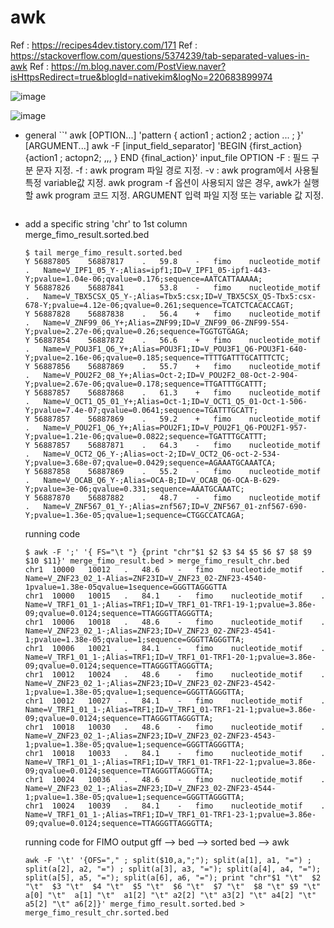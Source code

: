 # awk
Ref : https://recipes4dev.tistory.com/171
Ref : https://stackoverflow.com/questions/5374239/tab-separated-values-in-awk
Ref : https://m.blog.naver.com/PostView.naver?isHttpsRedirect=true&blogId=nativekim&logNo=220683899974

![image](https://user-images.githubusercontent.com/48517782/141683663-1dd3afc8-2631-4715-8b3a-99d1be3ec6f9.png)  

![image](https://user-images.githubusercontent.com/48517782/141683666-641e4467-5aa0-4a6c-8161-ef667e408c06.png)  

- general
  ``'
  awk [OPTION...] 'pattern { action1 ; action2 ; action ... ; }' [ARGUMENT...]
  awk -F [input_field_separator] 'BEGIN {first_action} {action1 ; actopn2; ,,, } END {final_action}' input_file
  OPTION
    -F        : 필드 구분 문자 지정.
    -f        : awk program 파일 경로 지정.
    -v        : awk program에서 사용될 특정 variable값 지정.
  awk program
    -f 옵션이 사용되지 않은 경우, awk가 실행할 awk program 코드 지정.
  ARGUMENT
    입력 파일 지정 또는 variable 값 지정.


  
  
  ```
- add a specific string 'chr' to 1st column  
  merge_fimo_result.sorted.bed  
  ```
  $ tail merge_fimo_result.sorted.bed
  Y	56887805	56887817	.	59.8	-	fimo	nucleotide_motif	.	Name=V_IPF1_05_Y-;Alias=ipf1;ID=V_IPF1_05-ipf1-443-Y;pvalue=1.04e-06;qvalue=0.176;sequence=AATCATTAAAAA;
  Y	56887826	56887841	.	53.8	-	fimo	nucleotide_motif	.	Name=V_TBX5CSX_Q5_Y-;Alias=Tbx5:csx;ID=V_TBX5CSX_Q5-Tbx5:csx-678-Y;pvalue=4.12e-06;qvalue=0.261;sequence=TCATCTCACACCAGT;
  Y	56887828	56887838	.	56.4	+	fimo	nucleotide_motif	.	Name=V_ZNF99_06_Y+;Alias=ZNF99;ID=V_ZNF99_06-ZNF99-554-Y;pvalue=2.27e-06;qvalue=0.26;sequence=TGGTGTGAGA;
  Y	56887854	56887872	.	56.6	+	fimo	nucleotide_motif	.	Name=V_POU3F1_Q6_Y+;Alias=POU3F1;ID=V_POU3F1_Q6-POU3F1-640-Y;pvalue=2.16e-06;qvalue=0.185;sequence=TTTTGATTTGCATTTCTC;
  Y	56887856	56887869	.	55.7	+	fimo	nucleotide_motif	.	Name=V_POU2F2_08_Y+;Alias=Oct-2;ID=V_POU2F2_08-Oct-2-904-Y;pvalue=2.67e-06;qvalue=0.178;sequence=TTGATTTGCATTT;
  Y	56887857	56887868	.	61.3	+	fimo	nucleotide_motif	.	Name=V_OCT1_Q5_01_Y+;Alias=Oct-1;ID=V_OCT1_Q5_01-Oct-1-506-Y;pvalue=7.4e-07;qvalue=0.0641;sequence=TGATTTGCATT;
  Y	56887857	56887869	.	59.2	+	fimo	nucleotide_motif	.	Name=V_POU2F1_Q6_Y+;Alias=POU2F1;ID=V_POU2F1_Q6-POU2F1-957-Y;pvalue=1.21e-06;qvalue=0.0822;sequence=TGATTTGCATTT;
  Y	56887857	56887871	.	64.3	-	fimo	nucleotide_motif	.	Name=V_OCT2_Q6_Y-;Alias=oct-2;ID=V_OCT2_Q6-oct-2-534-Y;pvalue=3.68e-07;qvalue=0.0429;sequence=AGAAATGCAAATCA;
  Y	56887858	56887869	.	55.2	-	fimo	nucleotide_motif	.	Name=V_OCAB_Q6_Y-;Alias=OCA-B;ID=V_OCAB_Q6-OCA-B-629-Y;pvalue=3e-06;qvalue=0.331;sequence=AAATGCAAATC;
  Y	56887870	56887882	.	48.7	-	fimo	nucleotide_motif	.	Name=V_ZNF567_01_Y-;Alias=znf567;ID=V_ZNF567_01-znf567-690-Y;pvalue=1.36e-05;qvalue=1;sequence=CTGGCCATCAGA;
  ```
  
  running code
  ```
  $ awk -F ';' '{ FS="\t "} {print "chr"$1 $2 $3 $4 $5 $6 $7 $8 $9 $10 $11}' merge_fimo_result.bed > merge_fimo_result_chr.bed
  chr1	10000	10012	.	48.6	-	fimo	nucleotide_motif	.	Name=V_ZNF23_02_1-Alias=ZNF23ID=V_ZNF23_02-ZNF23-4540-1pvalue=1.38e-05qvalue=1sequence=GGGTTAGGGTTA
  chr1	10000	10015	.	84.1	-	fimo	nucleotide_motif	.	Name=V_TRF1_01_1-;Alias=TRF1;ID=V_TRF1_01-TRF1-19-1;pvalue=3.86e-09;qvalue=0.0124;sequence=TTAGGGTTAGGGTTA;
  chr1	10006	10018	.	48.6	-	fimo	nucleotide_motif	.	Name=V_ZNF23_02_1-;Alias=ZNF23;ID=V_ZNF23_02-ZNF23-4541-1;pvalue=1.38e-05;qvalue=1;sequence=GGGTTAGGGTTA;
  chr1	10006	10021	.	84.1	-	fimo	nucleotide_motif	.	Name=V_TRF1_01_1-;Alias=TRF1;ID=V_TRF1_01-TRF1-20-1;pvalue=3.86e-09;qvalue=0.0124;sequence=TTAGGGTTAGGGTTA;
  chr1	10012	10024	.	48.6	-	fimo	nucleotide_motif	.	Name=V_ZNF23_02_1-;Alias=ZNF23;ID=V_ZNF23_02-ZNF23-4542-1;pvalue=1.38e-05;qvalue=1;sequence=GGGTTAGGGTTA;
  chr1	10012	10027	.	84.1	-	fimo	nucleotide_motif	.	Name=V_TRF1_01_1-;Alias=TRF1;ID=V_TRF1_01-TRF1-21-1;pvalue=3.86e-09;qvalue=0.0124;sequence=TTAGGGTTAGGGTTA;
  chr1	10018	10030	.	48.6	-	fimo	nucleotide_motif	.	Name=V_ZNF23_02_1-;Alias=ZNF23;ID=V_ZNF23_02-ZNF23-4543-1;pvalue=1.38e-05;qvalue=1;sequence=GGGTTAGGGTTA;
  chr1	10018	10033	.	84.1	-	fimo	nucleotide_motif	.	Name=V_TRF1_01_1-;Alias=TRF1;ID=V_TRF1_01-TRF1-22-1;pvalue=3.86e-09;qvalue=0.0124;sequence=TTAGGGTTAGGGTTA;
  chr1	10024	10036	.	48.6	-	fimo	nucleotide_motif	.	Name=V_ZNF23_02_1-;Alias=ZNF23;ID=V_ZNF23_02-ZNF23-4544-1;pvalue=1.38e-05;qvalue=1;sequence=GGGTTAGGGTTA;
  chr1	10024	10039	.	84.1	-	fimo	nucleotide_motif	.	Name=V_TRF1_01_1-;Alias=TRF1;ID=V_TRF1_01-TRF1-23-1;pvalue=3.86e-09;qvalue=0.0124;sequence=TTAGGGTTAGGGTTA;
  ```

  running code for FIMO output gff --> bed --> sorted bed --> awk
  ```
  awk -F '\t' '{OFS="," ; split($10,a,";"); split(a[1], a1, "=") ; split(a[2], a2, "=") ; split(a[3], a3, "="); split(a[4], a4, "="); split(a[5], a5, "="); split(a[6], a6, "="); print "chr"$1 "\t"  $2 "\t"  $3 "\t"  $4 "\t"  $5 "\t"  $6 "\t"  $7 "\t"  $8 "\t" $9 "\t"  a[0] "\t"  a[1] "\t"  a1[2] "\t" a2[2] "\t" a3[2] "\t" a4[2] "\t" a5[2] "\t" a6[2]}' merge_fimo_result.sorted.bed > merge_fimo_result_chr.sorted.bed
  ```
